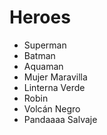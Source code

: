 # Heroes

* Superman
* Batman
* Aquaman
* Mujer Maravilla
* Linterna Verde
* Robin
* Volcán Negro
* Pandaaaa Salvaje
